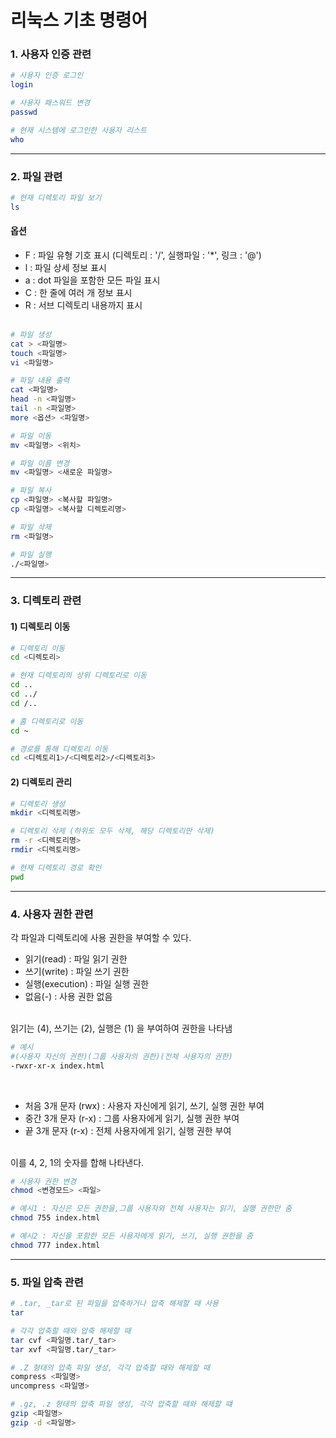 # 리눅스 기초 명령어

### 1. 사용자 인증 관련

```bash
# 사용자 인증 로그인
login

# 사용자 패스워드 변경
passwd

# 현재 시스템에 로그인한 사용자 리스트
who
```
---

### 2. 파일 관련

```bash
# 현재 디렉토리 파일 보기
ls
```

#### 옵션
- F : 파일 유형 기호 표시 (디렉토리 : '/', 실행파일 : '*', 링크 : '@')
- l : 파일 상세 정보 표시
- a : dot 파일을 포함한 모든 파일 표시
- C : 한 줄에 여러 개 정보 표시
- R : 서브 디렉토리 내용까지 표시
<br><br>

```bash
# 파일 생성
cat > <파일명>
touch <파일명>
vi <파일명>

# 파일 내용 출력
cat <파일명>
head -n <파일명>
tail -n <파일명>
more <옵션> <파일명>

# 파일 이동
mv <파일명> <위치>

# 파일 이름 변경
mv <파일명> <새로운 파일명>

# 파일 복사
cp <파일명> <복사할 파일명>
cp <파일명> <복사할 디렉토리명>

# 파일 삭제
rm <파일명>

# 파일 실행
./<파일명>
```
---

### 3. 디렉토리 관련
#### 1) 디렉토리 이동
```bash
# 디렉토리 이동
cd <디렉토리>

# 현재 디렉토리의 상위 디렉토리로 이동
cd ..
cd ../
cd /..

# 홈 디렉토리로 이동
cd ~

# 경로를 통해 디렉토리 이동
cd <디렉토리1>/<디렉토리2>/<디렉토리3>
```

#### 2) 디렉토리 관리
```bash
# 디렉토리 생성
mkdir <디렉토리명>

# 디렉토리 삭제 (하위도 모두 삭제, 해당 디렉토리만 삭제)
rm -r <디렉토리명>
rmdir <디렉토리명>

# 현재 디렉토리 경로 확인
pwd
```
---
### 4. 사용자 권한 관련

각 파일과 디렉토리에 사용 권한을 부여할 수 있다. <br>

- 읽기(read) : 파일 읽기 권한
- 쓰기(write) : 파일 쓰기 권한
- 실행(execution) : 파일 실행 권한
- 없음(-) : 사용 권한 없음
<br><br>

읽기는 (4), 쓰기는 (2), 실행은 (1) 을 부여하여 권한을 나타냄<br>
```bash
# 예시
#(사용자 자신의 권한)(그룹 사용자의 권한)(전체 사용자의 권한)
-rwxr-xr-x index.html
```
<br>

- 처음 3개 문자 (rwx) : 사용자 자신에게 읽기, 쓰기, 실행 권한 부여
- 중간 3개 문자 (r-x) : 그룹 사용자에게 읽기, 실행 권한 부여
- 끝 3개 문자 (r-x) : 전체 사용자에게 읽기, 실행 권한 부여
<br><br>

이를 4, 2, 1의 숫자를 합해 나타낸다.

```bash
# 사용자 권한 변경
chmod <변경모드> <파일>

# 예시1 : 자신은 모든 권한을,그룹 사용자와 전체 사용자는 읽기, 실행 권한만 줌
chmod 755 index.html

# 예시2 : 자신을 포함한 모든 사용자에게 읽기, 쓰기, 실행 권한을 줌
chmod 777 index.html
```
---

### 5. 파일 압축 관련
```bash
# .tar, _tar로 된 파일을 압축하거나 압축 해제할 때 사용
tar

# 각각 압축할 때와 압축 해제할 때
tar cvf <파일명.tar/_tar>
tar xvf <파일명.tar/_tar>

# .Z 형태의 압축 파일 생성, 각각 압축할 때와 해제할 때
compress <파일명>
uncompress <파일명>

# .gz, .z 형태의 압축 파일 생성, 각각 압축할 때와 해제할 떄
gzip <파일명>
gzip -d <파일명>
```